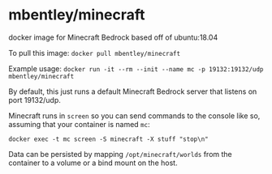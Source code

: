 # mbentley/minecraft

docker image for Minecraft Bedrock
based off of ubuntu:18.04

To pull this image:
`docker pull mbentley/minecraft`

Example usage:
`docker run -it --rm --init --name mc -p 19132:19132/udp mbentley/minecraft`

By default, this just runs a default Minecraft Bedrock server that listens on port 19132/udp.

Minecraft runs in `screen` so you can send commands to the console like so, assuming that your container is named `mc`:

```
docker exec -t mc screen -S minecraft -X stuff "stop\n"
```

Data can be persisted by mapping `/opt/minecraft/worlds` from the container to a volume or a bind mount on the host.
